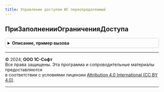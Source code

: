 ```yaml
---
title: Управление доступом ИС переопределяемый
---
```



## ПриЗаполненииОграниченияДоступа
<details style="margin: 1em 0; padding: 0.5em; border: 1px solid #ccc; border-radius: 6px;">

<summary style="font-weight: bold; cursor: pointer;">Описание, пример вызова</summary>

```bsl

// Одноименная процедура для заполнения текста органичения подсистемы БСП Управление доступом
// См. УправлениеДоступомПереопределяемый.ПриЗаполненииОграниченияДоступа.
//
// Параметры:
// 	МетаданныеОбъекта - ОбъектМетаданных - метаданные вызывающего объекта.
// 	Ограничение - Структура - Структура ограничения:
// 	 * Текст - Строка - Текст ограничения.
//
Процедура ПриЗаполненииОграниченияДоступа(МетаданныеОбъекта, Ограничение) Экспорт
```

Пример вызова
```bsl
УправлениеДоступомИСПереопределяемый.ПриЗаполненииОграниченияДоступа(МетаданныеОбъекта, Ограничение) 
```
</details>

---

© 2024, **ООО 1С-Софт**  
Все права защищены. Эта программа и сопроводительные материалы предоставляются  
в соответствии с условиями лицензии [Attribution 4.0 International (CC BY 4.0)](https://creativecommons.org/licenses/by/4.0/legalcode).

---
